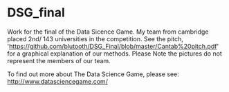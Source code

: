 # DSG_final

Work for the final of the Data Sicence Game. My team from cambridge placed 2nd/ 143 universities  in the competition. 
See the pitch,  'https://github.com/blutooth/DSG_Final/blob/master/Cantab%20pitch.pdf' for a graphical explanation of our methods. Please Note the pictures do not represent the members of our team. 

To find out more about The Data Science Game, please see: http://www.datasciencegame.com/
